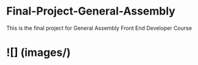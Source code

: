 # Final-Project-General-Assembly
This is the final project for General Assembly Front End Developer Course

# ![] (images/)

